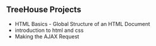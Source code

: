 ## TreeHouse Projects
* HTML Basics - Global Structure of an HTML Document
* introduction to html and css
* Making the AJAX Request
